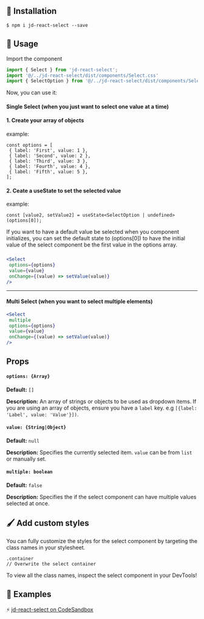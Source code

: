 ## 🔧 Installation

```
$ npm i jd-react-select --save
```

## 📖 Usage

Import the component

```js
import { Select } from 'jd-react-select';
import '@/../jd-react-select/dist/components/Select.css'
import { SelectOption } from '@/../jd-react-select/dist/components/Select'
```

Now, you can use it:

#### Single Select (when you just want to select one value at a time)

#### 1. Create your array of objects 

example:

```
const options = [
 { label: 'First', value: 1 },
 { label: 'Second', value: 2 },
 { label: 'Third', value: 3 },
 { label: 'Fourth', value: 4 },
 { label: 'Fifth', value: 5 },
];
```

#### 2. Ceate a useState to set the selected value

example: 

```
const [value2, setValue2] = useState<SelectOption | undefined>(options[0]);
```
If you want to have a default value be selected when you component initializes, you can set the default state to (options[0]) to have the initial value of the select component be the first value in the options array.

###


```jsx
<Select
 options={options}
 value={value}
 onChange={(value) => setValue(value)}
/>
```

<hr />

#### Multi Select (when you want to select multiple elements)

```jsx
<Select
 multiple
 options={options}
 value={value}
 onChange={(value) => setValue(value)}
/>
```

## Props

#### `options: {Array}`

**Default:** `[]`

**Description:** An array of strings or objects to be used as dropdown items. If
you are using an array of objects, ensure you have a `label` key. e.g
`[{label: 'Label', value: 'Value'}])`.

#### `value: {String|Object}`

**Default:** `null`

**Description:** Specifies the currently selected item. `value` can be from
`list` or manually set.

#### `multiple: boolean`
**Default:** `false`

**Description:** Specifies the if the select component can have multiple values selected at once.

## 🖌️ Add custom styles

You can fully customize the styles for the select component by targeting the class names in your stylesheet.

```
.container
// Overwrite the select container 
```

To view all the class names, inspect the select component in your DevTools!



## 👀 Examples

⚡️
<a href="https://codesandbox.io/s/jd-react-select-v8fkfe?file=/src/App.tsx">jd-react-select on CodeSandbox</a>





